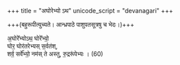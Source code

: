 +++
title = "अघोरेभ्यो ऽथ"
unicode_script = "devanagari"
+++

+++(बहुरूपीत्युच्यते। आन्ध्रपाठे पाशुपतसूत्रषु च भेदः।)+++

अ॒घोरे᳚भ्योऽथ॒ घोरे᳚भ्यो॒  
घोर॒ घोर॑तरेभ्यस् स॒र्वत॑श्,  
शर्व॒ सर्वे᳚भ्यो॒ नम॑स् ते अस्तु, रु॒द्ररू॑पेभ्यः । (60)

